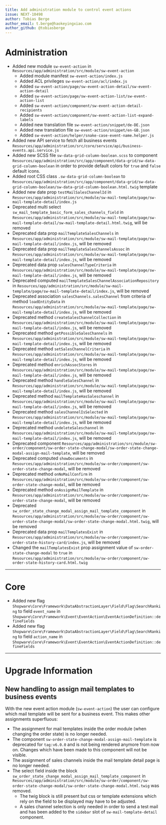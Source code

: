```yaml
---
title: Add administration module to control event actions
issue: NEXT-10498
author: Tobias Berge
author_email: t.berge@haokeyingxiao.com 
author_github: @tobiasberge
---
```

# Administration
* Added new module `sw-event-action` in `Resources/app/administration/src/module/sw-event-action`
    * Added module manifest `sw-event-action/index.js`
    * Added ACL privileges `sw-event-action/acl/index.js`
    * Added `sw-event-action/page/sw-event-action-detail/sw-event-action-detail`
    * Added `sw-event-action/page/sw-event-action-list/sw-event-action-list`
    * Added `sw-event-action/component/sw-event-action-detail-recipients`
    * Added `sw-event-action/component/sw-event-action-list-expand-labels`
    * Added new translation file `sw-event-action/snippet/de-DE.json`
    * Added new translation file `sw-event-action/snippet/en-GB.json`
    * Added `sw-event-action/helper/snake-case-event-name.helper.js`
* Added new API service to fetch all business events `Resources/app/administration/src/core/service/api/business-events.api.service.js`
* Added new SCSS file `sw-data-grid-column-boolean.scss` to component `Resources/app/administration/src/app/component/data-grid/sw-data-grid-column-boolean` in order to provide default colors for `true` and `false` default icons.
* Added root CSS class `.sw-data-grid-column-boolean` to `Resources/app/administration/src/app/component/data-grid/sw-data-grid-column-boolean/sw-data-grid-column-boolean.html.twig` template
* Added new date prop `testMailSalesChannelId` in `Resources/app/administration/src/module/sw-mail-template/page/sw-mail-template-detail/index.js`
* Deprecated multi select `sw_mail_template_basic_form_sales_channels_field` in `Resources/app/administration/src/module/sw-mail-template/page/sw-mail-template-detail/sw-mail-template-detail.html.twig`, will be removed
* Deprecated data prop `mailTemplateSalesChannels` in `Resources/app/administration/src/module/sw-mail-template/page/sw-mail-template-detail/index.js`, will be removed
* Deprecated data prop `mailTemplateSalesChannelsAssoc` in `Resources/app/administration/src/module/sw-mail-template/page/sw-mail-template-detail/index.js`, will be removed
* Deprecated data prop `salesChannelTypeCriteria` in `Resources/app/administration/src/module/sw-mail-template/page/sw-mail-template-detail/index.js`, will be removed
* Deprecated computed `mailTemplateSalesChannelAssociationRepository` in `Resources/app/administration/src/module/sw-mail-template/page/sw-mail-template-detail/index.js`, will be removed
* Deprecated association `salesChannels.salesChannel` from criteria of method `loadEntityData` in `Resources/app/administration/src/module/sw-mail-template/page/sw-mail-template-detail/index.js`, will be removed
* Deprecated method `createSalesChannelCollection` in `Resources/app/administration/src/module/sw-mail-template/page/sw-mail-template-detail/index.js`, will be removed
* Deprecated method `getPossibleSalesChannels` in `Resources/app/administration/src/module/sw-mail-template/page/sw-mail-template-detail/index.js`, will be removed
* Deprecated method `setSalesChannelCriteria` in `Resources/app/administration/src/module/sw-mail-template/page/sw-mail-template-detail/index.js`, will be removed
* Deprecated method `enrichAssocStores` in `Resources/app/administration/src/module/sw-mail-template/page/sw-mail-template-detail/index.js`, will be removed
* Deprecated method `handleSalesChannel` in `Resources/app/administration/src/module/sw-mail-template/page/sw-mail-template-detail/index.js`, will be removed
* Deprecated method `mailTemplateHasSaleschannel` in `Resources/app/administration/src/module/sw-mail-template/page/sw-mail-template-detail/index.js`, will be removed
* Deprecated method `salesChannelIsSelected` in `Resources/app/administration/src/module/sw-mail-template/page/sw-mail-template-detail/index.js`, will be removed
* Deprecated method `undeleteSaleschannel` in `Resources/app/administration/src/module/sw-mail-template/page/sw-mail-template-detail/index.js`, will be removed
* Deprecated component `Resources/app/administration/src/module/sw-order/component/sw-order-state-change-modal/sw-order-state-change-modal-assign-mail-template`, will be removed
* Deprecated computed `showDocuments` in `Resources/app/administration/src/module/sw-order/component/sw-order-state-change-modal`, will be removed
* Deprecated method `onNoMailConfirm` in `Resources/app/administration/src/module/sw-order/component/sw-order-state-change-modal`, will be removed
* Deprecated method `onAssignMailTemplate` in `Resources/app/administration/src/module/sw-order/component/sw-order-state-change-modal`, will be removed
* Deprecated `sw_order_state_change_modal_assign_mail_template_component` in `Resources/app/administration/src/module/sw-order/component/sw-order-state-change-modal/sw-order-state-change-modal.html.twig`, will be removed
* Deprecated data prop `mailTemplatesExist` in `Resources/app/administration/src/module/sw-order/component/sw-order-state-history-card/index.js`, will be removed
* Changed the `mailTemplatesExist` prop assignment value of `sw-order-state-change-modal` to `true` in `Resources/app/administration/src/module/sw-order/component/sw-order-state-history-card.html.twig`
___
# Core
* Added new flag `Shopware\Core\Framework\DataAbstractionLayer\Field\Flag\SearchRanking` to field `event_name` in `Shopware\Core\Framework\Event\EventAction\EventActionDefinition::defineFields`
* Added new flag `Shopware\Core\Framework\DataAbstractionLayer\Field\Flag\SearchRanking` to field `action_name` in `Shopware\Core\Framework\Event\EventAction\EventActionDefinition::defineFields`
---
# Upgrade Information

## New handling to assign mail templates to business events

With the new event action module (`sw-event-action`) the user can configure which mail template will be sent for a business event. This makes other assignments superfluous:
* The assignment for mail templates inside the order module (when changing the order state) is no longer needed.
* The component `sw-order-state-change-modal-assign-mail-template` is deprecated for `tag:v6.0.0` and is not being rendered anymore from now on. Changes which have been made to this component will not be visible.
* The assignment of sales channels inside the mail template detail page is no longer needed.
* The select field inside the block `sw_order_state_change_modal_assign_mail_template_component` in `Resources/app/administration/src/module/sw-order/component/sw-order-state-change-modal/sw-order-state-change-modal.html.twig` was removed.
  * The twig block is still present but css or template extensions which rely on the field to be displayed may have to be adjusted.
  * A sales channel selection is only needed in order to send a test mail and has been added to the `sidebar` slot of `sw-mail-template-detail` component.
